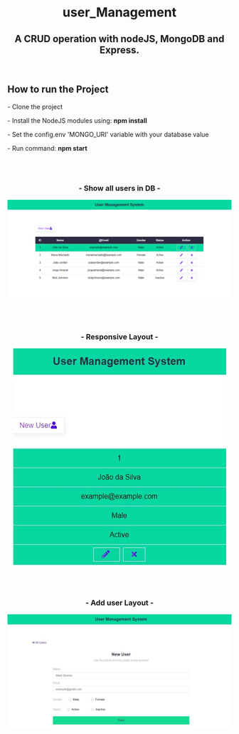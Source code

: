 <h1 align="center">user_Management</h1> 

<h2 align="center">A CRUD operation with nodeJS, MongoDB and Express.</h2>
<br>
<h2>How to run the Project</h2>
 <p>    - Clone the project</p>
 <p>    - Install the NodeJS modules using: <b>npm install</b> </p>
 <p>    - Set the config.env 'MONGO_URI' variable with your database value</p>
 <p>    - Run command: <b>npm start</b>




<br><br>


<h3 align="center">- Show all users in DB -</h3>
<p align="center">
  <img src="images/users.jpg" />
</p><br><br>
<h3 align="center">- Responsive Layout -</h3>
<p align="center">
  <img src="images/responsive-users.jpg" />
</p><br><br>
<h3 align="center">- Add user Layout -</h3>
<p align="center">
  <img src="images/add-user.JPG" />
</p>

